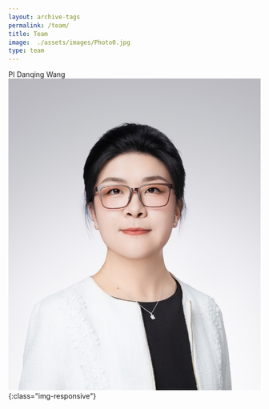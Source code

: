 ```yaml
---
layout: archive-tags
permalink: /team/
title: Team
image:  ./assets/images/Photo0.jpg
type: team
---
```


PI
Danqing Wang
![Photo](/assets/images/Photo0.jpg){:class="img-responsive"}


